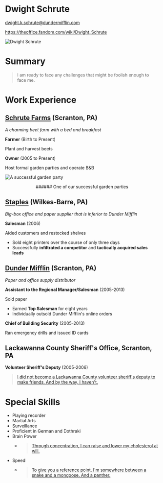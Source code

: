 # Dwight Schrute

dwight.k.schrute@dundermifflin.com

https://theoffice.fandom.com/wiki/Dwight_Schrute

![Dwight Schrute](https://upload.wikimedia.org/wikipedia/en/c/cd/Dwight_Schrute.jpg)

# Summary

>I am ready to face any challenges that might be foolish enough to face me.

# Work Experience

## [Schrute Farms](https://theoffice.fandom.com/wiki/Schrute_Farms?so=search) (Scranton, PA)

*A charming beet farm with a bed and breakfast*

**Farmer** (Birth to Present)

Plant and harvest beets

**Owner** (2005 to Present)

Host formal garden parties and operate B&B

![A successful garden party](https://m.media-amazon.com/images/M/MV5BMTBjMzhjNDQtOWVhZC00YjY0LWJiMjItZGI0MDVmNDIyMmY5XkEyXkFqcGdeQXVyMDgyNjA5MA@@._V1_.jpg)
<p align="center">
  ###### One of our successful garden parties

## [Staples](https://theoffice.fandom.com/wiki/Staples) (Wilkes-Barre, PA)
*Big-box office and paper supplier that is inferior to Dunder Mifflin*

**Salesman** (2006)

Aided customers and restocked shelves

- Sold eight printers over the course of only three days
- Successfully **infiltrated a competitor** and **tactically acquired sales leads** 

## [Dunder Mifflin](https://theoffice.fandom.com/wiki/Dunder_Mifflin_Scranton) (Scranton, PA)
*Paper and office supply distributor* 

**Assistant to the Regional Manager/Salesman**  (2005-2013)

Sold paper

- Earned **Top Salesman** for eight years
- Individually outsold Dunder Mifflin's online orders

**Chief of Building Security** (2005-2013)

Ran emergency drills and issued ID cards

## Lackawanna County Sheriff's Office, Scranton, PA 

**Volunteer Sheriff's Deputy** (2005-2006)

> [I did not become a Lackawanna County volunteer sheriff's deputy to make friends. And by the way, I haven't.](https://www.imdb.com/title/tt0795874/characters/nm0933988)

# Special Skills
- Playing recorder
- Martial Arts
- Surveillance
- Proficient in German and Dothraki
- Brain Power
  - >[Through concentration, I can raise and lower my cholesterol at will.](https://www.imdb.com/title/tt0664517/characters/nm0278979)
- Speed
  - >[To give you a reference point, I'm somewhere between a snake and a mongoose. And a panther.](https://theoffice.fandom.com/wiki/The_Merger_Quotes)